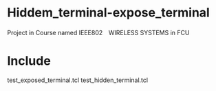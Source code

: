 Hiddem_terminal-expose_terminal
===============================

Project in Course named IEEE802　WIRELESS SYSTEMS in FCU  

Include
===============================
test_exposed_terminal.tcl
test_hidden_terminal.tcl
